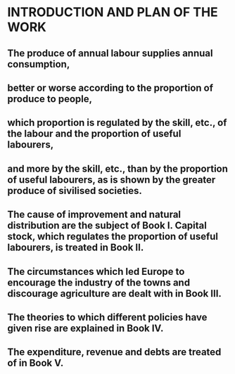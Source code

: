 # INTRODUCTION AND PLAN OF THE WORK

## The produce of annual labour supplies annual consumption, 
## better or worse according to the proportion of produce to people,
## which proportion is regulated by the skill, etc., of the labour and the proportion of useful labourers,
## and more by the skill, etc., than by the proportion of useful labourers, as is shown by the greater produce of sivilised societies.
## The cause of improvement and natural distribution are the subject of Book I. Capital stock, which regulates the proportion of useful labourers, is treated in Book II.
## The circumstances which led Europe to encourage the industry of the towns and discourage agriculture are dealt with in Book III.
## The theories to which different policies have given rise are explained in Book IV.
## The expenditure, revenue and debts are treated of in Book V.